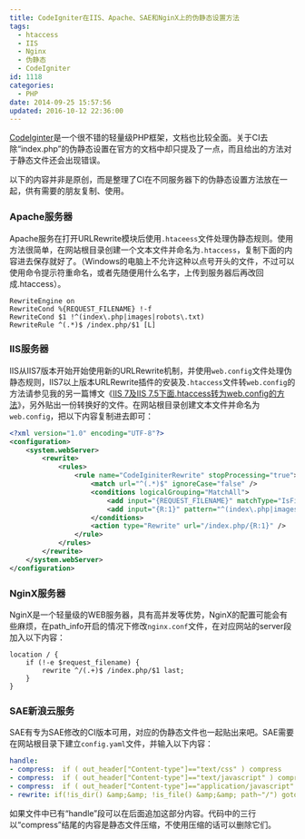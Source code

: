```yaml
---
title: CodeIgniter在IIS、Apache、SAE和NginX上的伪静态设置方法
tags:
  - htaccess
  - IIS
  - Nginx
  - 伪静态
  - CodeIgniter
id: 1118
categories:
  - PHP
date: 2014-09-25 15:57:56
updated: 2016-10-12 22:36:00
---
```


[CodeIginter](http://blog.icewingcc.com/category/php/codeigniter)是一个很不错的轻量级PHP框架，文档也比较全面。关于CI去除“index.php”的伪静态设置在官方的文档中却只提及了一点，而且给出的方法对于静态文件还会出现错误。

以下的内容并非是原创，而是整理了CI在不同服务器下的伪静态设置方法放在一起，供有需要的朋友复制、使用。

### Apache服务器

Apache服务在打开URLRewrite模块后使用`.htaceess`文件处理伪静态规则。使用方法很简单，在网站根目录创建一个文本文件并命名为`.htaccess`，复制下面的内容进去保存就好了。（Windows的电脑上不允许这种以点号开头的文件，不过可以使用命令提示符重命名，或者先随便用什么名字，上传到服务器后再改回成.htaccess）。

```
RewriteEngine on
RewriteCond %{REQUEST_FILENAME} !-f
RewriteCond $1 !^(index\.php|images|robots\.txt)
RewriteRule ^(.*)$ /index.php/$1 [L]
```

### IIS服务器

IIS从IIS7版本开始开始使用新的URLRewrite机制，并使用`web.config`文件处理伪静态规则，IIS7以上版本URLRewrite插件的安装及`.htaccess`文件转`web.config`的方法请参见我的另一篇博文《[IIS 7及IIS 7.5下面.htaccess转为web.config的方法](http://blog.icewingcc.com/iis-htaccess-to-webconfig.html "IIS 7及IIS 7.5下面.htaccess转为web.config的方法")》，另外贴出一份转换好的文件。在网站根目录创建文本文件并命名为`web.config`，把以下内容复制进去即可：

```xml
<?xml version="1.0" encoding="UTF-8"?>
<configuration>
    <system.webServer>
        <rewrite>
            <rules>
                <rule name="CodeIginiterRewrite" stopProcessing="true">
                    <match url="^(.*)$" ignoreCase="false" />
                    <conditions logicalGrouping="MatchAll">
                        <add input="{REQUEST_FILENAME}" matchType="IsFile" ignoreCase="false" negate="true" />
                        <add input="{R:1}" pattern="^(index\.php|images|robots\.txt)" ignoreCase="false" negate="true" />
                    </conditions>
                    <action type="Rewrite" url="/index.php/{R:1}" />
                </rule>
            </rules>
        </rewrite>
    </system.webServer>
</configuration>
```

### NginX服务器

NginX是一个轻量级的WEB服务器，具有高并发等优势，NginX的配置可能会有些麻烦，在path_info开启的情况下修改`nginx.conf`文件，在对应网站的server段加入以下内容：

```
location / {
    if (!-e $request_filename) {
        rewrite ^/(.+)$ /index.php/$1 last;
    }
}
```

### SAE新浪云服务

SAE有专为SAE修改的CI版本可用，对应的伪静态文件也一起贴出来吧。SAE需要在网站根目录下建立`config.yaml`文件，并输入以下内容：

```yaml
handle:
- compress:  if ( out_header["Content-type"]=="text/css" ) compress
- compress:  if ( out_header["Content-type"]=="text/javascript" ) compress
- compress:  if ( out_header["Content-type"]=="application/javascript" ) compress
- rewrite: if(!is_dir() &amp;&amp; !is_file() &amp;&amp; path~"/") goto "/index.php/%{QUERY_STRING}"
```

如果文件中已有“handle”段可以在后面追加这部分内容。代码中的三行以“compress”结尾的内容是静态文件压缩，不使用压缩的话可以删除它们。


